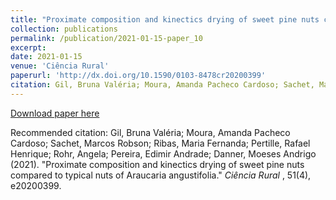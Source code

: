 ```yaml
---
title: "Proximate composition and kinectics drying of sweet pine nuts compared to typical nuts of Araucaria angustifolia"
collection: publications
permalink: /publication/2021-01-15-paper_10
excerpt:
date: 2021-01-15
venue: 'Ciência Rural'
paperurl: 'http://dx.doi.org/10.1590/0103-8478cr20200399'
citation: Gil, Bruna Valéria; Moura, Amanda Pacheco Cardoso; Sachet, Marcos Robson; Ribas, Maria Fernanda; Pertille, Rafael Henrique; Rohr, Angela; Pereira, Edimir Andrade; Danner, Moeses Andrigo (2021). Proximate composition and kinectics drying of sweet pine nuts compared to typical nuts of Araucaria angustifolia. <i>  Ciência Rural </i>, 51(4), e20200399.
---
```


[Download paper here](http://dx.doi.org/10.1590/0103-8478cr20200399)

Recommended citation: Gil, Bruna Valéria; Moura, Amanda Pacheco Cardoso; Sachet, Marcos Robson; Ribas, Maria Fernanda; Pertille, Rafael Henrique; Rohr, Angela; Pereira, Edimir Andrade; Danner, Moeses Andrigo (2021). "Proximate composition and kinectics drying of sweet pine nuts compared to typical nuts of Araucaria angustifolia." <i>  Ciência Rural </i>, 51(4), e20200399.
